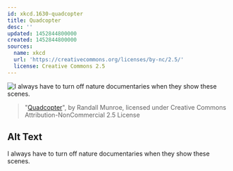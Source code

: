```yaml
---
id: xkcd.1630-quadcopter
title: Quadcopter
desc: ''
updated: 1452844800000
created: 1452844800000
sources:
  name: xkcd
  url: 'https://creativecommons.org/licenses/by-nc/2.5/'
  license: Creative Commons 2.5
---
```

![I always have to turn off nature documentaries when they show these scenes.](https://imgs.xkcd.com/comics/quadcopter.png)
> "[Quadcopter](https://xkcd.com/1630/)", by Randall Munroe, licensed under Creative Commons Attribution-NonCommercial 2.5 License

## Alt Text
I always have to turn off nature documentaries when they show these scenes.
